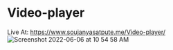 # Video-player
Live At: https://www.soujanyasatpute.me/Video-player/
![Screenshot 2022-06-06 at 10 54 58 AM](https://user-images.githubusercontent.com/99108578/172100071-2b4e24d0-0634-4f71-84ee-c068174810b8.png)
